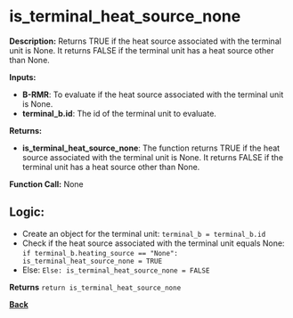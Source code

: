 # is_terminal_heat_source_none   

**Description:** Returns TRUE if the heat source associated with the terminal unit is None. It returns FALSE if the terminal unit has a heat source other than None.   

**Inputs:**  
- **B-RMR**: To evaluate if the heat source associated with the terminal unit is None.   
- **terminal_b.id**: The id of the terminal unit to evaluate.  

**Returns:**  
- **is_terminal_heat_source_none**: The function returns TRUE if the heat source associated with the terminal unit is None. It returns FALSE if the terminal unit has a heat source other than None.  
 
**Function Call:** None  

## Logic: 
- Create an object for the terminal unit: `terminal_b = terminal_b.id`  
- Check if the heat source associated with the terminal unit equals None: `if terminal_b.heating_source == "None": is_terminal_heat_source_none = TRUE`
- Else: `Else: is_terminal_heat_source_none = FALSE`

**Returns** `return is_terminal_heat_source_none`  

**[Back](../_toc.md)**
